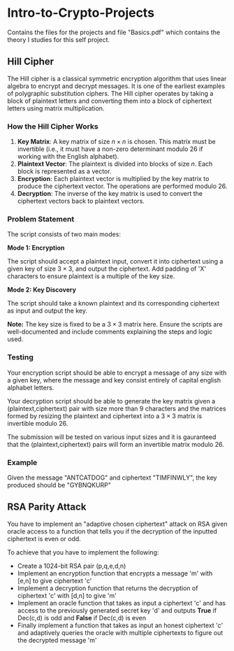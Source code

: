 # Intro-to-Crypto-Projects
Contains the files for the projects and file "Basics.pdf" which contains the theory I studies for this self project.

## Hill Cipher

The Hill cipher is a classical symmetric encryption algorithm that uses linear algebra to encrypt and decrypt messages. It is one of the earliest examples of polygraphic substitution ciphers. The Hill cipher operates by taking a block of plaintext letters and converting them into a block of ciphertext letters using matrix multiplication.

### How the Hill Cipher Works

1. **Key Matrix**: A key matrix of size $n \times n$ is chosen. This matrix must be invertible (i.e., it must have a non-zero determinant modulo 26 if working with the English alphabet).
2. **Plaintext Vector**: The plaintext is divided into blocks of size $n$. Each block is represented as a vector.
3. **Encryption**: Each plaintext vector is multiplied by the key matrix to produce the ciphertext vector. The operations are performed modulo 26.
4. **Decryption**: The inverse of the key matrix is used to convert the ciphertext vectors back to plaintext vectors.

### Problem Statement

The script consists of two main modes:

**Mode 1: Encryption**
 
 The script should accept a plaintext input, convert it into ciphertext using a given key of size $3 \times 3$, and output the ciphertext. Add padding of 'X' characters to ensure plaintext is a multiple of the key size.

**Mode 2: Key Discovery**

The script should take a known plaintext and its corresponding ciphertext as input and output the key. 

**Note:**
The key size is fixed to be a $3 \times 3$ matrix here.
Ensure the scripts are well-documented and include comments explaining the steps and logic used.

### Testing

Your encryption script should be able to encrypt a message of any size with a given key, where the message and key consist entirely of capital english alphabet letters.

Your decryption script should be able to generate the key matrix given a (plaintext,ciphertext) pair with size more than 9 characters and the matrices formed by resizing the plaintext and ciphertext into a $3 \times 3$ matrix is invertible modulo 26.

The submission will be tested on various input sizes and it is gauranteed that the (plaintext,ciphertext) pairs will form an invertible matrix modulo 26.

### Example
Given the message "ANTCATDOG" and ciphertext "TIMFINWLY", the key produced should be "GYBNQKURP"






## RSA Parity Attack
You have to implement an "adaptive chosen ciphertext" attack on RSA given oracle access to a function that tells you if the decryption of the inputted ciphertext is even or odd.


To achieve that you have to implement the following:
* Create a 1024-bit RSA pair (p,q,e,d,n)
* Implement an encryption function that encrypts a message 'm' with [e,n] to give ciphertext 'c'
* Implement a decryption function that returns the decryption of ciphertext 'c' with [d,n] to give 'm'
* Implement an oracle function that takes as input a ciphertext 'c' and has access to the previously generated secret key 'd' and outputs **True** if Dec(c,d) is odd and **False** if Dec(c,d) is even
* Finally implement a function that takes as input an honest ciphertext 'c' and adaptively queries the oracle with multiple ciphertexts to figure out the decrypted message 'm'




